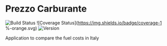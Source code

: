 # Prezzo Carburante
![Build Status](https://travis-ci.org/Enzo88/prezzoCarburante.svg?branch=master)
![Coverage Status](https://img.shields.io/badge/coverage-1 %-orange.svg)
![Version](https://img.shields.io/badge/version-0.1-blue.svg)

Application to compare the fuel costs in Italy

